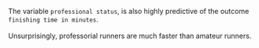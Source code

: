 The variable `professional status`, is also highly predictive of the outcome `finishing time in minutes`. 
<br>
<br>
Unsurprisingly, professorial runners are much faster than amateur runners.
<br>
<br>
<br>
<br>
